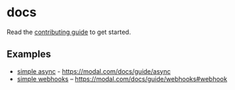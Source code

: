 # docs

Read the [contributing guide](../CONTRIBUTING.md) to get started.

## Examples

- [simple async](./simple_async.py) - https://modal.com/docs/guide/async
- [simple webhooks](./async_webhooks.py) – https://modal.com/docs/guide/webhooks#webhook
